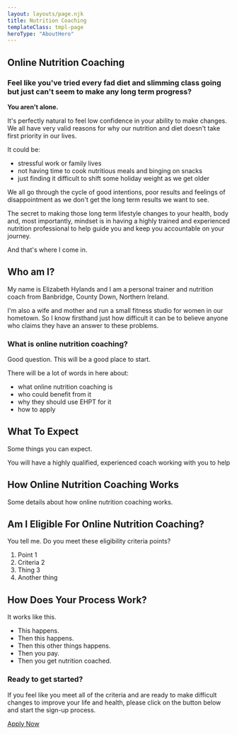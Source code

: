 ```yaml
---
layout: layouts/page.njk
title: Nutrition Coaching
templateClass: tmpl-page
heroType: "AboutHero"
---
```



## Online Nutrition Coaching

### Feel like you've tried every fad diet and slimming class going but just can't seem to make any long term progress?

**You aren't alone.**

It's perfectly natural to feel low confidence in your ability to make changes. We all have very valid reasons for why our nutrition and diet doesn't take first priority in our lives.

It could be:

- stressful work or family lives
- not having time to cook nutritious meals and binging on snacks
- just finding it difficult to shift some holiday weight as we get older

We all go through the cycle of good intentions, poor results and feelings of disappointment as we don't get the long term results we want to see.

The secret to making those long term lifestyle changes to your health, body and, most importantly, mindset is in having a highly trained and experienced nutrition professional to help guide you and keep you accountable on your journey.

And that's where I come in.

## Who am I?

My name is Elizabeth Hylands and I am a personal trainer and nutrition coach from Banbridge, County Down, Northern Ireland.

I'm also a wife and mother and run a small fitness studio for women in our hometown. So I know firsthand just how difficult it can be to believe anyone who claims they have an answer to these problems.


### What is online nutrition coaching?

Good question. This will be a good place to start.

There will be a lot of words in here about:

- what online nutrition coaching is
- who could benefit from it
- why they should use EHPT for it
- how to apply

## What To Expect

Some things you can expect.

You will have a highly qualified, experienced coach working with you to help 

## How Online Nutrition Coaching Works

Some details about how online nutrition coaching works.

## Am I Eligible For Online Nutrition Coaching?

You tell me. Do you meet these eligibility criteria points?

1. Point 1
2. Criteria 2
3. Thing 3
4. Another thing


## How Does Your Process Work?

It works like this.

- This happens.
- Then this happens.
- Then this other things happens.
- Then you pay.
- Then you get nutrition coached.


### Ready to get started?

If you feel like you meet all of the criteria and are ready to make difficult changes to improve your life and health, please click on the button 
below and start the sign-up process.

<a href="#" class="goldbutton">Apply Now</a>